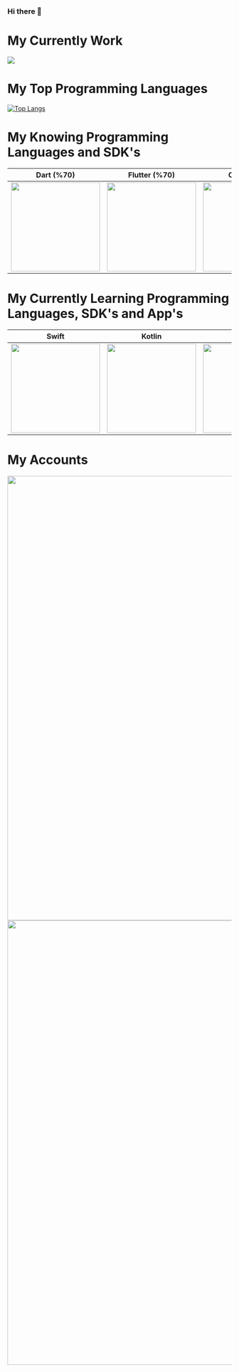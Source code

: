 ### Hi there 👋

# My Currently Work
<img src="https://www.coucle.com/uploads/educations/1594641849.png">

# My Top Programming Languages
[![Top Langs](https://github-readme-stats.vercel.app/api/top-langs/?username=Mehmetates07&hide=css,jupyter%20notebook&card_width=1000&theme=radical)](https://github.com/anuraghazra/github-readme-stats)

# My Knowing Programming Languages and SDK's

| Dart (%70) | Flutter (%70) | C++ (%30) | Python (%60) | C# (%30) |
| ------------- | ------------- | ------------- | ------------- | ------------- | 
| <img src="https://img.icons8.com/color/480/dart.png" width=200>  | <img src="https://cdn.icon-icons.com/icons2/2107/PNG/512/file_type_flutter_icon_130599.png" width=200>  | <img src="https://img.icons8.com/color/452/c-plus-plus-logo.png" width=200> | <img src="https://cdn3.iconfinder.com/data/icons/logos-and-brands-adobe/512/267_Python-512.png" width=200> | <img src="https://static-00.iconduck.com/assets.00/c-sharp-c-icon-456x512-9sej0lrz.png" width=200> |

# My Currently Learning Programming Languages, SDK's and App's

| Swift | Kotlin | Swift UI | Adobe XD | Adobe PS |
| ------------- | ------------- | ------------- | ------------- | ------------- |
| <img src="https://image.flaticon.com/icons/png/512/732/732250.png" width=200>  | <img src="https://upload.wikimedia.org/wikipedia/commons/thumb/7/74/Kotlin_Icon.png/1200px-Kotlin_Icon.png" width=200>  |  <img src="https://styles.redditmedia.com/t5_12hozx/styles/communityIcon_d78li1zfyun41.png" width=200>  | <img src="https://cdn6.aptoide.com/imgs/a/0/8/a0899133b64247a024570b6207322413_icon.png" width=200> | <img src="https://upload.wikimedia.org/wikipedia/commons/thumb/a/af/Adobe_Photoshop_CC_icon.svg/1051px-Adobe_Photoshop_CC_icon.svg.png" width=200>
# My Accounts
<a href="https://www.linkedin.com/in/devmehmetates/">
         <img src="https://res.cloudinary.com/dte7upwcr/image/upload/f_auto,w_1500/blog/blog2/how-linkedin-content-diffusion/how-linkedin-content-diffusion-img_header.jpg" width=1000> 
      </a> 
<a href="https://twitter.com/devmehmetates">
         <img src="https://capslocknext.com/wp-content/uploads/2020/06/twitter.jpg" width=1000> 
      </a> 

<!--
**Mehmetates07/Mehmetates07** is a ✨ _special_ ✨ repository because its `README.md` (this file) appears on your GitHub profile.

Here are some ideas to get you started:

# My Github Stats
[![Mehmet's GitHub stats](https://github-readme-stats.vercel.app/api?username=Mehmetates07&count_private=true&custom_title=Mehmet%20Ateş&show_icons=true&line_height=50)](https://github.com/anuraghazra/github-readme-stats)

- 👯 I’m looking to collaborate on ...
- 🤔 I’m looking for help with ...
- 💬 Ask me about ...
- 📫 How to reach me: ...
- 😄 Pronouns: ...
- ⚡ Fun fact: ...
-->
